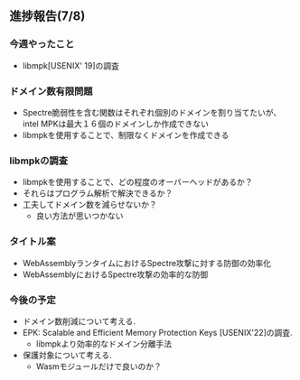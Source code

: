 ## 進捗報告(7/8)

### 今週やったこと

- libmpk[USENIX' 19]の調査

### ドメイン数有限問題

- Spectre脆弱性を含む関数はそれぞれ個別のドメインを割り当てたいが、intel MPKは最大１６個のドメインしか作成できない
- libmpkを使用することで、制限なくドメインを作成できる

### libmpkの調査

- libmpkを使用することで、どの程度のオーバーヘッドがあるか？
- それらはプログラム解析で解決できるか？
- 工夫してドメイン数を減らせないか？
  - 良い方法が思いつかない

### タイトル案

- WebAssemblyランタイムにおけるSpectre攻撃に対する防御の効率化
- WebAssemblyにおけるSpectre攻撃の効率的な防御

### 今後の予定

- ドメイン数削減について考える.
- EPK: Scalable and Efficient Memory Protection Keys [USENIX'22]の調査.
  - libmpkより効率的なドメイン分離手法
- 保護対象について考える.
  - Wasmモジュールだけで良いのか？
